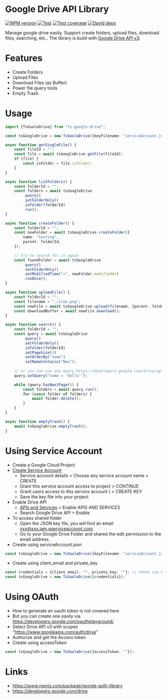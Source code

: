 # Google Drive API Library #

[![NPM version][npm-image]][npm-url]
[![Test][github-action-image]][github-action-url]
[![Test coverage][codecov-image]][codecov-url]
[![David deps][david-image]][david-url]

[npm-image]: https://img.shields.io/npm/v/ts-google-drive.svg
[npm-url]: https://npmjs.org/package/ts-google-drive
[github-action-image]: https://github.com/terence410/ts-google-drive/workflows/Testing/badge.svg
[github-action-url]: https://github.com/terence410/ts-google-drive/actions
[codecov-image]: https://img.shields.io/codecov/c/github/terence410/ts-google-drive.svg?style=flat-square
[codecov-url]: https://codecov.io/gh/terence410/ts-google-drive
[david-image]: https://img.shields.io/david/terence410/ts-google-drive.svg?style=flat-square
[david-url]: https://david-dm.org/terence410/ts-google-drive

Manage google drive easily. Support create folders, upload files, download files, searching, etc..
The library is build with [Google Drive API v3](https://developers.google.com/drive/api/v3/about-sdk).

# Features

- Create Folders
- Upload Files
- Download Files (as Buffer)
- Power file query tools
- Empty Trash

# Usage
```typescript
import {TsGooleDrive} from "ts-google-drive";

const tsGoogleDrive = new TsGooleDrive({keyFilename: "serviceAccount.json"});

async function getSingleFile() {
    const fileId = "";
    const file = await tsGoogleDrive.getFile(fileId);
    if (file) {
        const isFolder = file.isFolder;
    } 
}

async function listFolders() {
    const folderId = "";
    const folders = await tsGoogleDrive
        .query()
        .setFolderOnly()
        .inFolder(folderId)
        .run();
}

async function createFolder() {
    const folderId = "";
    const newFolder = await tsGoogleDrive.createFolder({
        name: "testing",
        parent: folderId,
    });

    // try to search for it again
    const foundFolder = await tsGoogleDrive
        .query()
        .setFolderOnly()
        .setModifiedTime("=", newFolder.modifiedAt)
        .runOnce();
}

async function uploadFile() {
    const folderId = "";
    const filename = "./icon.png";
    const newFile = await tsGoogleDrive.upload(filename, {parent: folderId});
    const downloadBuffer = await newFile.download();
}

async function search() {
    const folderId = "";
    const query = await tsGoogleDrive
        .query()
        .setFolderOnly()
        .inFolder(folderId)
        .setPageSize(3)
        .setOrderBy("name")
        .setNameContains("New");
    
    // or you can use any query https://developers.google.com/drive/api/v3/search-files
    query.setQuery("name = 'hello'");

    while (query.hasNextPage()) {
        const folders = await query.run();
        for (const folder of folders) {
            await folder.delete();
        }
    }
}

async function emptyTrash() {
    await tsGoogleDrive.emptyTrash();
}
```

# Using Service Account

- Create a Google Cloud Project
- [Create Service Account](https://console.cloud.google.com/iam-admin/serviceaccounts/create)
    - Service account details > Choose any service account name > CREATE
    - Grant this service account access to project > CONTINUE
    - Grant users access to this service account ( > CREATE KEY
    - Save the key file into your project
- Enable Drive API
    -  [APIs and Services](https://console.cloud.google.com/apis/dashboard) > Enable APIS AND SERVICES 
    - Search Google Drive API > Enable
- To access shared folder 
    - Open the JSON key file, you will find an email xxx@xxx.iam.gserviceaccount.com. 
    - Go to your Google Drive Folder and shared the edit permission to the email address.
- Create using serviceAccount.json
```typescript
const tsGoogleDrive = new TsGooleDrive({keyFilename: "serviceAccount.json"});
```
- Create using client_email and private_key
```typescript
const credentials = {client_email: "", private_key: ""}; // these can be found inside the json file
const tsGoogleDrive = new TsGooleDrive({credentials});
```

# Using OAuth
- How to generate an oauth token is not covered here
- But you can create one easily via https://developers.google.com/oauthplayground/
- Select Drive API v3 with scopes "https://www.googleapis.com/auth/drive"
- Authorize and get the Access token
- Create using accessToken
```typescript
const tsGoogleDrive = new TsGooleDrive({accessToken: ""});
```

# Links
- https://www.npmjs.com/package/google-auth-library
- https://developers.google.com/drive
